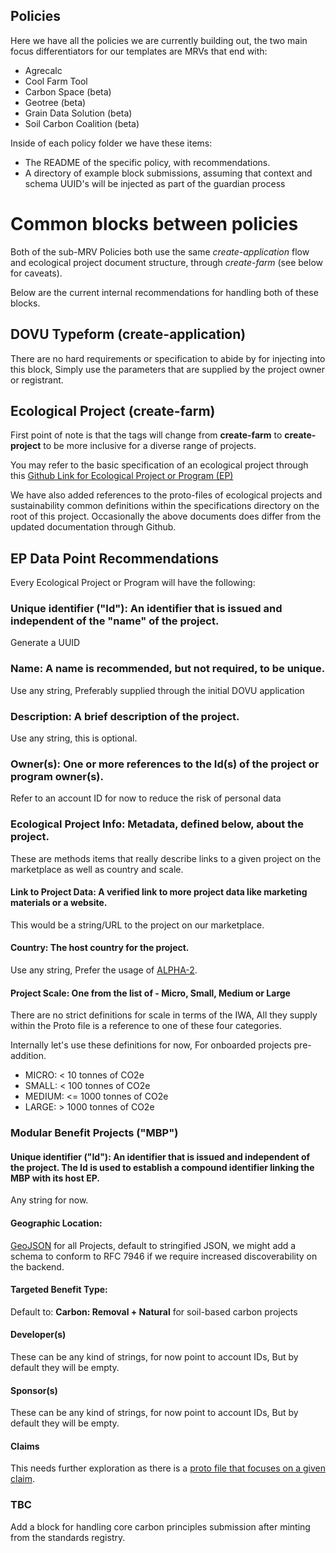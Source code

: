## Policies

Here we have all the policies we are currently building out, the two main focus differentiators for our templates are MRVs that end with:

- Agrecalc 
- Cool Farm Tool 
- Carbon Space (beta)
- Geotree (beta)
- Grain Data Solution (beta)
- Soil Carbon Coalition (beta)

Inside of each policy folder we have these items:

- The README of the specific policy, with recommendations.
- A directory of example block submissions, assuming that context and schema UUID's will be injected as part of the guardian process 

# Common blocks between policies

Both of the sub-MRV Policies both use the same *create-application* flow and ecological project document structure, through *create-farm* (see below for caveats).

Below are the current internal recommendations for handling both of these blocks.

## DOVU Typeform (create-application)

There are no hard requirements or specification to abide by for injecting into this block, Simply use the parameters that are supplied by the project owner or registrant.

## Ecological Project (create-farm)

First point of note is that the tags will change from **create-farm** to **create-project** to be more inclusive for a diverse range of projects.

You may refer to the basic specification of an ecological project through this [Github Link for Ecological Project or Program (EP)](https://github.com/InterWorkAlliance/Sustainability/blob/main/vem/supply/ep.md)

We have also added references to the proto-files of ecological projects and sustainability common definitions within the specifications directory on the root of this project. Occasionally the above documents does differ from the updated documentation through Github.

## EP Data Point Recommendations

Every Ecological Project or Program will have the following:

### Unique identifier ("Id"): An identifier that is issued and independent of the "name" of the project.

Generate a UUID

### Name: A name is recommended, but not required, to be unique.

Use any string, Preferably supplied through the initial DOVU application

### Description: A brief description of the project.

Use any string, this is optional.

### Owner(s): One or more references to the Id(s) of the project or program owner(s).

Refer to an account ID for now to reduce the risk of personal data

### Ecological Project Info: Metadata, defined below, about the project.

These are methods items that really describe links to a given project on the marketplace as well as country and scale.

#### Link to Project Data: A verified link to more project data like marketing materials or a website.

This would be a string/URL to the project on our marketplace.

#### Country: The host country for the project.

Use any string, Prefer the usage of [ALPHA-2](https://www.iban.com/country-codes).

#### Project Scale: One from the list of - Micro, Small, Medium or Large

There are no strict definitions for scale in terms of the IWA, All they supply within the Proto file is a reference to one of these four categories.

Internally let's use these definitions for now, For onboarded projects pre-addition.

- MICRO: < 10 tonnes of CO2e
- SMALL: < 100 tonnes of CO2e
- MEDIUM: <= 1000 tonnes of CO2e
- LARGE: > 1000 tonnes of CO2e 

### Modular Benefit Projects ("MBP")

#### Unique identifier ("Id"): An identifier that is issued and independent of the project. The Id is used to establish a compound identifier linking the MBP with its host EP.

Any string for now.

#### Geographic Location:

[GeoJSON](https://geojson.org/) for all Projects, default to stringified JSON, we might add a schema to conform to RFC 7946 if we require increased discoverability on the backend.

#### Targeted Benefit Type:

Default to: **Carbon: Removal + Natural** for soil-based carbon projects
    
#### Developer(s)

These can be any kind of strings, for now point to account IDs, But by default they will be empty.

#### Sponsor(s)

These can be any kind of strings, for now point to account IDs, But by default they will be empty.

#### Claims

This needs further exploration as there is a [proto file that focuses on a given claim](https://github.com/InterWorkAlliance/TokenTaxonomyFramework/blob/main/artifacts/token-templates/definitions/Ecological-Claim/latest/Ecological-Claim.proto).  

### TBC

Add a block for handling core carbon principles submission after minting from the standards registry.
